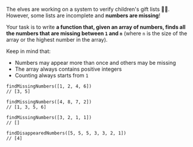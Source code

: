 The elves are working on a system to verify children's gift lists 👧👦. However, some lists are incomplete and **numbers are missing**!

Your task is to write **a function that, given an array of numbers, finds all the numbers that are missing between `1` and `n`** (where `n` is the size of the array or the highest number in the array).

Keep in mind that:

- Numbers may appear more than once and others may be missing
- The array always contains positive integers
- Counting always starts from `1`

```Js
findMissingNumbers([1, 2, 4, 6])
// [3, 5]

findMissingNumbers([4, 8, 7, 2])
// [1, 3, 5, 6]

findMissingNumbers([3, 2, 1, 1])
// []

findDisappearedNumbers([5, 5, 5, 3, 3, 2, 1])
// [4]
```
